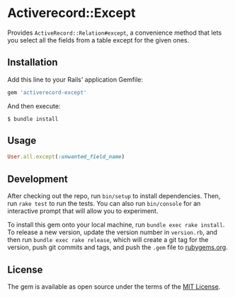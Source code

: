 # Activerecord::Except

Provides `ActiveRecord::Relation#except`, a convenience method that lets you
select all the fields from a table except for the given ones.

## Installation

Add this line to your Rails' application Gemfile:

```ruby
gem 'activerecord-except'
```

And then execute:

    $ bundle install

## Usage

```ruby
User.all.except(:unwanted_field_name)
```

## Development

After checking out the repo, run `bin/setup` to install dependencies. Then, run
`rake test` to run the tests. You can also run `bin/console` for an interactive
prompt that will allow you to experiment.

To install this gem onto your local machine, run `bundle exec rake install`. To
release a new version, update the version number in `version.rb`, and then run
`bundle exec rake release`, which will create a git tag for the version, push
git commits and tags, and push the `.gem` file to
[rubygems.org](https://rubygems.org).



## License

The gem is available as open source under the terms of the [MIT
License](https://opensource.org/licenses/MIT).
